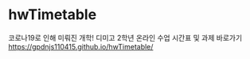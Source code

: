 # hwTimetable
코로나19로 인해 미뤄진 개학! 디미고 2학년 온라인 수업 시간표 및 과제 바로가기
https://gpdnjs110415.github.io/hwTimetable/